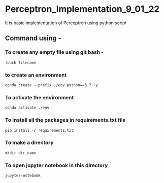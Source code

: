 # Perceptron_Implementation_9_01_22
It is basic implementation of Perceptron using python script

## Command using - 


### To create any empty file using git bash -
```
touch filename
```
### to create an environment
```
conda create --prefix ./env python==3.7 -y
```
### To activate the environment
```
conda activate ./env
```
### To install all the packages in requirements.txt file
```
pip install -r requirements.txt
```
### To make a directory
```
mkdir dir_name
```
### To open jupyter notebook in this directory
```
jupyter-notebook
```